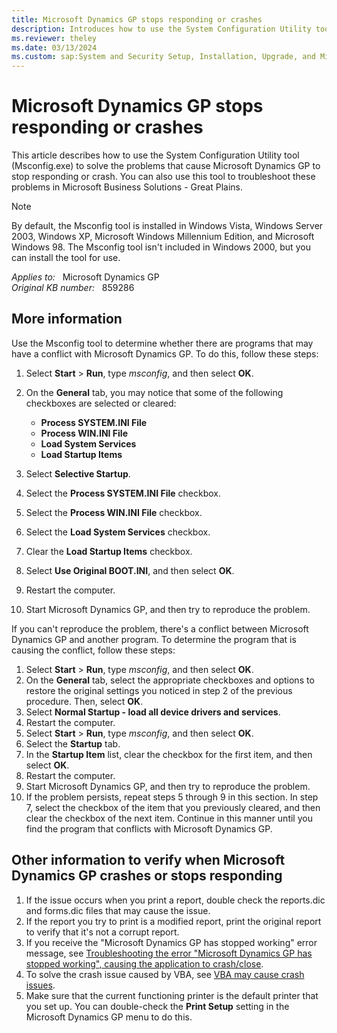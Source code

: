 ```yaml
---
title: Microsoft Dynamics GP stops responding or crashes
description: Introduces how to use the System Configuration Utility tool (Msconfig.exe) to solve issues that cause Microsoft Dynamics GP to stop responding or crash.
ms.reviewer: theley
ms.date: 03/13/2024
ms.custom: sap:System and Security Setup, Installation, Upgrade, and Migrations
---
```

# Microsoft Dynamics GP stops responding or crashes

This article describes how to use the System Configuration Utility tool (Msconfig.exe) to solve the problems that cause Microsoft Dynamics GP to stop responding or crash. You can also use this tool to troubleshoot these problems in Microsoft Business Solutions - Great Plains.

> [!NOTE]
> By default, the Msconfig tool is installed in Windows Vista, Windows Server 2003, Windows XP, Microsoft Windows Millennium Edition, and Microsoft Windows 98. The Msconfig tool isn't included in Windows 2000, but you can install the tool for use.

_Applies to:_ &nbsp; Microsoft Dynamics GP  
_Original KB number:_ &nbsp; 859286

## More information

Use the Msconfig tool to determine whether there are programs that may have a conflict with Microsoft Dynamics GP. To do this, follow these steps:

1. Select **Start** > **Run**, type _msconfig_, and then select **OK**.
2. On the **General** tab, you may notice that some of the following checkboxes are selected or cleared:

   - **Process SYSTEM.INI File**
   - **Process WIN.INI File**
   - **Load System Services**
   - **Load Startup Items**

3. Select **Selective Startup**.
4. Select the **Process SYSTEM.INI File** checkbox.
5. Select the **Process WIN.INI File** checkbox.
6. Select the **Load System Services** checkbox.
7. Clear the **Load Startup Items** checkbox.
8. Select **Use Original BOOT.INI**, and then select **OK**.
9. Restart the computer.
10. Start Microsoft Dynamics GP, and then try to reproduce the problem.

If you can't reproduce the problem, there's a conflict between Microsoft Dynamics GP and another program. To determine the program that is causing the conflict, follow these steps:

1. Select **Start** > **Run**, type _msconfig_, and then select **OK**.
2. On the **General** tab, select the appropriate checkboxes and options to restore the original settings you noticed in step 2 of the previous procedure. Then, select **OK**.
3. Select **Normal Startup - load all device drivers and services**.
4. Restart the computer.
5. Select **Start** > **Run**, type _msconfig_, and then select **OK**.
6. Select the **Startup** tab.
7. In the **Startup Item** list, clear the checkbox for the first item, and then select **OK**.
8. Restart the computer.
9. Start Microsoft Dynamics GP, and then try to reproduce the problem.
10. If the problem persists, repeat steps 5 through 9 in this section. In step 7, select the checkbox of the item that you previously cleared, and then clear the checkbox of the next item. Continue in this manner until you find the program that conflicts with Microsoft Dynamics GP.

## Other information to verify when Microsoft Dynamics GP crashes or stops responding

1. If the issue occurs when you print a report, double check the reports.dic and forms.dic files that may cause the issue.
2. If the report you try to print is a modified report, print the original report to verify that it's not a corrupt report.
3. If you receive the "Microsoft Dynamics GP has stopped working" error message, see [Troubleshooting the error "Microsoft Dynamics GP has stopped working", causing the application to crash/close](https://community.dynamics.com/blogs/post/?postid=b7f386c3-5881-4cf8-8a37-d0f6289fac0c).
4. To solve the crash issue caused by VBA, see [VBA may cause crash issues](https://community.dynamics.com/blogs/post/?postid=10e2dcb9-f1be-47fe-a919-fe38560206e6).
5. Make sure that the current functioning printer is the default printer that you set up. You can double-check the **Print Setup** setting in the Microsoft Dynamics GP menu to do this.
